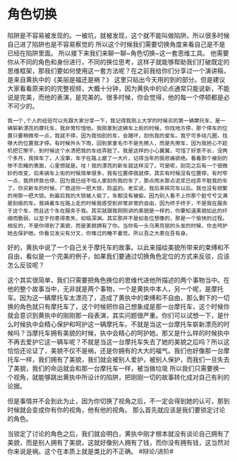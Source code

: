# 角色切换
陷阱是不容易被发现的。一被坑，就被发现，这个就不能叫做陷阱。所以很多时候自己进了陷阱也是不容易察觉的
所以这个时候我们需要切换角度来看自己是不是已经在陷阱里面。
所以接下来我们来聊一聊~角色切换~这一套思维工具。
他需要你从不同的角色和身份进行，不同的换位思考，这样子就能够帮助我们打破既定的思维框架，那我们要如何使用这一套方法呢？在之前我给你们分享过一个演讲稿，是来自黄执中的《美丽是福还是祸？》
这里只贴出今天用的到的部分。但是建议大家看看原来的的完整视频，大概十分钟，因为黄执中的论点通常只能说新，不能说是完美，而他的表演，是完美的。很多时候，你会觉得，他的每一个停顿都是必不可少的。

```
我一个,个人的经验可以先跟大家分享一下，我记得我刚上大学的时候买的第一辆摩托车，是一辆崭新漂亮的摩托车，我非常珍惜他。我刚拿到这辆车上街的时候，你找地方停，那个停车的位置只要稍微窄一点，我就不停，因为我怕别的车，会蹭坏，刮伤我的爱车。我宁可多绕几圈，找够大的位置我才停。有时候外头下雨，回到家拿毛巾不是先擦人，而是先擦车，因为我担心不趁机把它擦干，到时候这个水渍把我的车给弄脏了。我是这样的小心翼翼，可惜了好景不长，没两个多月，我摔车了。人没事，车子在路上磨了一大片，记得当年的我悲痛欲绝。看着那个被刮的惨不忍睹的表面，心里想就是。哇！我的漂亮的新车就这样没了。可是呢，刮完之后有一个很微妙的改变，后来骑车上街的时候简单很多，我有位置停我就停，其实有时候没有位置停，有时窄一点，我挤挤我也停，因为我已经不怕人家刮伤我的车了，那点雨水那点泥浆已经弄不脏我的车了。你买新车的时候，厂商送你一把大锁，防盗的。老实说，我后来摔完车以后。我也没有频繁的用那一把大锁。到最后我的大锁被人偷了。车都没有被偷。因为别人看不上你那个脏兮兮又满是刮痕的车。我骑着车在路上走的时候我感受到非常非常的自由，因为终于终于，不是我在服务于这个车，而且这个车在服务于我。其实就跟我刚刚讲的美貌是一样的，你要知道美貌如此的纤细而脆弱，以至于你患得患失，如临深渊。其实那并不是如各位想像的，那是一个愉快的过程。相反的，不是你得到了美貌，而是美貌拥有了你。当你有一头乌黑亮丽的头发的时候，你去呵护她去保护她。你看见发尖有分叉，你难过的睡不着觉。所以吾之大患在吾有身。
```

好的，黄执中说了一个自己关于摩托车的故事。以此来描绘美貌所带来的束缚和不自由，看似是一个完美的例子，如果我们要通过切换角色定位的方式来反驳，应该怎么反驳呢？

这个其实很简单，我们只需要把角色换位的思维代进他所描述的两个事物当中。在他的整个故事当中，无非就是两个事物，一个是黄执中本人，另一个呢，是摩托车。因为这一辆摩托车太漂亮了，造成了黄执中的束缚和不自由，那么剩下的一切换的角色就只有摩托车了，这个时候把你自己想象成是那一台摩托车，这个时候你就会意识到黄执中的刚刚那一段表演，其实问题很严重。你们可以试想一下，是什么时候执中会精心保护和呵护这一辆摩托车。不就是当这一台摩托车崭新漂亮的时候吗？当摩托车拥有美貌的时候，执中会精心的呵护她。那又是什么样的时候执中不再去爱护它这一辆车呢？不就是当这一台摩托车失去了她的美貌之后吗？所以这恰恰还论证了，美貌不仅不是祸，还是你拥有的大大的福气。我们也好像那一台摩托车一样，我们拥有了美貌，我们就会被别人爱护，被别人保护，而我们一旦失去了美貌，我们的命运就会和那一台摩托车一样，被当做垃圾
所以我们只需要换一个视角，就能够跳出黄执中所设计的陷阱，把刚刚一切的故事转化成对自己有利的论据。

但是事情并不会到此为止，因为你切换了视角之后，不一定会得到她的认可，那到时候就会变成你有你的视角，他有他的视角。
那么首先就应该是我们要锁定讨论的角色。

当锁定了讨论的角色之后，我们就会明白，黄执中刚才根本就没有谈论自己拥有了美貌，而是别人拥有了美貌，这就好像别人拥有了钱，而你没有拥有钱，这当然对你来说是祸。这个在本质上就是类比的不正确。
#辩论/进阶#